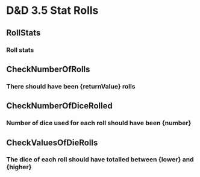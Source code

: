 # D&D 3.5 Stat Rolls

## RollStats
### Roll stats

## CheckNumberOfRolls
### There should have been {returnValue} rolls

## CheckNumberOfDiceRolled
### Number of dice used for each roll should have been {number}

## CheckValuesOfDieRolls
### The dice of each roll should have totalled between {lower} and {higher}




